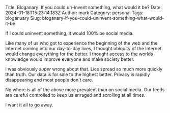 Title: Bloganary: If you could un-invent something, what would it be?
Date: 2024-01-18T15:23:14.183Z
Author: mark
Category: personal
Tags: bloganuary
Slug: bloganary-if-you-could-uninvent-something-what-would-it-be

If I could uninvent something, it would 100% be social media.

Like many of us who got to experience the beginning of the web and the Internet coming into our day-to-day lives, I thought ubiquity of the Internet would change everything for the better. I thought access to the worlds knowledge would improve everyone and make society better.

I was obviously _super_ wrong about that. Lies spread so much more quickly than truth. Our data is for sale to the highest better. Privacy is rapidly disappearing and most people don't care.

No where is all of the above more prevalent than on social media. Our feeds are careful controlled to keep us enraged and scrolling at all times.

I want it all to go away.